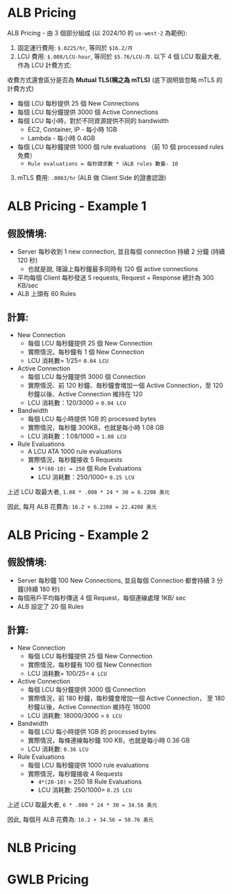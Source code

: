 # ALB Pricing

ALB Pricing - 由 3 個部分組成 (以 2024/10 的 `us-west-2` 為範例):

1. 固定運行費用: `$.0225/hr`, 等同於 `$16.2/月`
2. LCU 費用: `$.008/LCU-hour`, 等同於 `$5.76/LCU-月`. 以下 4 個 LCU 取最大者, 作為 LCU 計費方式:

收費方式還會區分是否為 **Mutual TLS(稱之為 mTLS)** (底下說明皆忽略 mTLS 的計費方式)

- 每個 LCU 每秒提供 25 個 New Connections
- 每個 LCU 每分鐘提供 3000 個 Active Connections
- 每個 LCU 每小時，對於不同資源提供不同的 bandwidth
  - EC2, Container, IP - 每小時 1GB
  - Lambda - 每小時 0.4GB
- 每個 LCU 每秒鐘提供 1000 個 rule evaluations （前 10 個 processed rules 免費）
  - `Rule evaluations = 每秒請求數 *（ALB rules 數量- 10`

3. mTLS 費用: `.0063/hr` (ALB 做 Client Side 的證書認證)

# ALB Pricing - Example 1

## 假設情境:

- Server 每秒收到 1 new connection, 並且每個 connection 持續 2 分鐘 (持續 120 秒)
  - 也就是說, 理論上每秒鐘最多同時有 120 個 active connections
- 平均每個 Client 每秒發送 5 requests, Request + Response 總計為 300 KB/sec
- ALB 上頭有 60 Rules

## 計算:

- New Connection
  - 每個 LCU 每秒鐘提供 25 個 New Connection
  - 實際情況，每秒鐘有 1 個 New Connection
  - LCU 消耗數= 1/25= `0.04 LCU`
- Active Connection
  - 每個 LCU 每分鐘提供 3000 個 Connection
  - 實際情況、前 120 秒鐘、毎秒鐘會増加一個 Active Connection，至 120 秒鐘以後、Active Connection 維持在 120
  - LCU 消耗數：120/3000 = `0.04 LCU`
- Bandwidth
  - 每個 LCU 每小時提供 1GB 的 processed bytes
  - 實際情況，每秒鐘 300KB，也就是每小時 1.08 GB
  - LCU 消耗數：1.08/1000 = `1.08 LCU`
- Rule Evaluations
  - A LCU ATA 1000 rule evaluations
  - 實際情況，每秒鐘接收 5 Requests
    - `5*(60-10) = 250` 個 Rule Evaluations
    - LCU 消耗數：250/1000= `0.25 LCU`

上述 LCU 取最大者, `1.08 * .008 * 24 * 30 = 6.2208 美元`

因此, 每月 ALB 花費為: `16.2 + 6.2208 = 22.4208 美元`

# ALB Pricing - Example 2

## 假設情境:

- Server 每秒鐘 100 New Connections, 並且每個 Connection 都會持續 3 分鐘(持續 180 秒)
- 每個用戶平均每秒傳送 4 個 Request，每個連線處理 1KB/ sec
- ALB 設定了 20 個 Rules

## 計算:

- New Connection
  - 每個 LCU 每秒鐘提供 25 個 New Connection
  - 實際情況，每秒鐘有 100 個 New Connection
  - LCU 消耗數= 100/25= `4 LCU`
- Active Connection
  - 每個 LCU 每分鐘提供 3000 個 Connection
  - 實際情況，前 180 秒鐘，每秒鐘會增加一個 Active Connection， 至 180 秒鐘以後，Active Connection 維持在 18000
  - LCU 消耗數: 18000/3000 = `6 LCU`
- Bandwidth
  - 每個 LCU 每小時提供 1GB 的 processed bytes
  - 實際情況，每條連線每秒鐘 100 KB，也就是每小時 0.36 GB
  - LCU 消耗數: `0.36 LCU`
- Rule Evaluations
  - 每個 LCU 每秒鐘提供 1000 rule evaluations
  - 實際情況，每秒鐘接收 4 Requests
    - `4*(20-10)` = 250 18 Rule Evaluations
    - LCU 消耗數: 250/1000= `0.25 LCU`

上述 LCU 取最大者, `6 * .008 * 24 * 30 = 34.56 美元`

因此, 每個月 ALB 花費為: `16.2 + 34.56 = 50.76 美元`

# NLB Pricing

# GWLB Pricing
